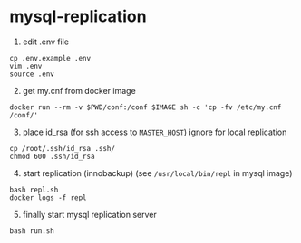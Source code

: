 # mysql-replication

1) edit .env file
```
cp .env.example .env
vim .env
source .env
```

2) get my.cnf from docker image
```
docker run --rm -v $PWD/conf:/conf $IMAGE sh -c 'cp -fv /etc/my.cnf /conf/'
```

3) place id_rsa (for ssh access to `MASTER_HOST`)
ignore for local replication
```
cp /root/.ssh/id_rsa .ssh/
chmod 600 .ssh/id_rsa
```

4) start replication (innobackup) (see `/usr/local/bin/repl` in mysql image)
```
bash repl.sh
docker logs -f repl
```

5) finally start mysql replication server
```
bash run.sh
```




